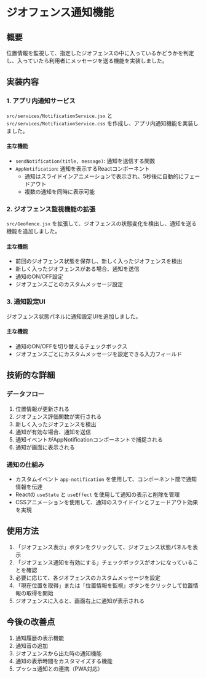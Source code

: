 # ジオフェンス通知機能

## 概要
位置情報を監視して、指定したジオフェンスの中に入っているかどうかを判定し、入っていたら利用者にメッセージを送る機能を実装しました。

## 実装内容

### 1. アプリ内通知サービス
`src/services/NotificationService.jsx` と `src/services/NotificationService.css` を作成し、アプリ内通知機能を実装しました。

#### 主な機能
- `sendNotification(title, message)`: 通知を送信する関数
- `AppNotification`: 通知を表示するReactコンポーネント
  - 通知はスライドインアニメーションで表示され、5秒後に自動的にフェードアウト
  - 複数の通知を同時に表示可能

### 2. ジオフェンス監視機能の拡張
`src/Geofence.jsx` を拡張して、ジオフェンスの状態変化を検出し、通知を送る機能を追加しました。

#### 主な機能
- 前回のジオフェンス状態を保存し、新しく入ったジオフェンスを検出
- 新しく入ったジオフェンスがある場合、通知を送信
- 通知のON/OFF設定
- ジオフェンスごとのカスタムメッセージ設定

### 3. 通知設定UI
ジオフェンス状態パネルに通知設定UIを追加しました。

#### 主な機能
- 通知のON/OFFを切り替えるチェックボックス
- ジオフェンスごとにカスタムメッセージを設定できる入力フィールド

## 技術的な詳細

### データフロー
1. 位置情報が更新される
2. ジオフェンス評価関数が実行される
3. 新しく入ったジオフェンスを検出
4. 通知が有効な場合、通知を送信
5. 通知イベントがAppNotificationコンポーネントで捕捉される
6. 通知が画面に表示される

### 通知の仕組み
- カスタムイベント `app-notification` を使用して、コンポーネント間で通知情報を伝達
- Reactの `useState` と `useEffect` を使用して通知の表示と削除を管理
- CSSアニメーションを使用して、通知のスライドインとフェードアウト効果を実現

## 使用方法

1. 「ジオフェンス表示」ボタンをクリックして、ジオフェンス状態パネルを表示
2. 「ジオフェンス通知を有効にする」チェックボックスがオンになっていることを確認
3. 必要に応じて、各ジオフェンスのカスタムメッセージを設定
4. 「現在位置を取得」または「位置情報を監視」ボタンをクリックして位置情報の取得を開始
5. ジオフェンスに入ると、画面右上に通知が表示される

## 今後の改善点

1. 通知履歴の表示機能
2. 通知音の追加
3. ジオフェンスから出た時の通知機能
4. 通知の表示時間をカスタマイズする機能
5. プッシュ通知との連携（PWA対応）
